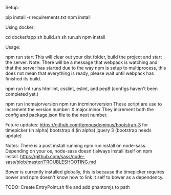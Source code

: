 Setup:

pip install -r requirements.txt
npm install

Using docker:

cd docker/app
sh build.sh
sh run.sh
npm install

Usage:

npm run start
This will clear out your dist folder, build the project and start the server.
Note: There will be a message that webpack is watching and that the server has started
due to the way npm is setup to multiprocess, this does not mean that everything is ready,
please wait until webpack has finished its build.

npm run lint
runs htmllint, csslint, eslint, and pep8 (configs haven't been completed yet.)

npm run incmajorversion
npm run incminorversion
These script are use to increment the version number:
X.major.minor
They increment both the config and package.json file to the next number.

Future updates:
https://github.com/tempusdominus/bootstrap-3 for timepicker (in alpha)
bootstrap 4 (in alpha)
jquery 3 (bootstrap needs update)


Notes:
There is a post install running npm run install on node-sass. Depending on your os, node-sass doesn't always install itself on npm install.
https://github.com/sass/node-sass/blob/master/TROUBLESHOOTING.md

Bower is currently installed globally, this is because the timepicker requires bower and npm doesn't know how to link it self to bower as a dependency.

TODO:
Create EntryPoint.sh file and add phantomjs to path
